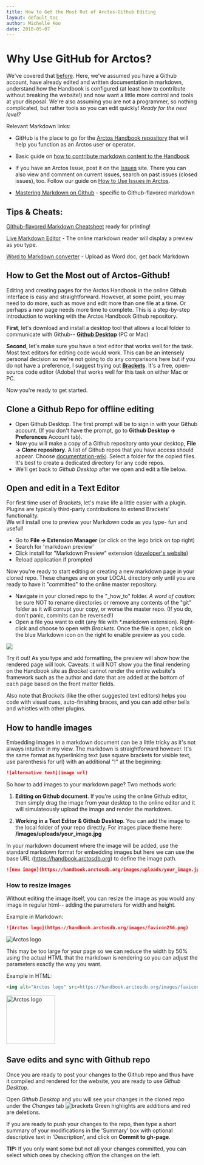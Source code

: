 ```yaml
---
title: How to Get the Most Out of Arctos-Github Editing
layout: default_toc
author: Michelle Koo
date: 2018-05-07
---
```



# Why Use GitHub for Arctos?

We've covered that [before](/how_to/How-to-Use-Github-for-Arctos.html). Here, we've assumed you have a Github account, have already edited and written documentation in markdown, understand how the Handbook is configured (at least how to contribute without breaking the website!) and now want a little more control and tools at your disposal. We're also assuming you are not a programmer, so nothing complicated, but rather tools so you can edit quickly! _Ready for the next level?_


Relevant Markdown links:
* GitHub is the place to go for the [Arctos Handbook repository](https://github.com/ArctosDB/documentation-wiki) that will help you function as an Arctos user or operator. 

* Basic guide on [how to contribute markdown content to the Handbook](//how_to/How-to-Contribute-Content-to-Arctos-Handbook.html)

* If you have an Arctos Issue, post it on the [Issues](https://github.com/ArctosDB/arctos/issues) site. There you can also view and comment on current issues, search on past issues (closed issues), too. Follow our guide on [How to Use Issues in Arctos](/how_to/How-to-Use-Issues-in-Arctos.html).

* [Mastering Markdown on Github](https://guides.github.com/features/mastering-markdown/) - specific to Github-flavored markdown

## Tips & Cheats:       
[Github-flavored Markdown Cheatsheet](https://enterprise.github.com/downloads/en/markdown-cheatsheet.pdf) ready for printing!


[Live Markdown Editor](https://jbt.github.io/markdown-editor/) - The online markdown reader will display a preview as you type.


[Word to Markdown converter](https://word-to-markdown.herokuapp.com/) - Upload as Word doc, get back Markdown


## How to Get the Most out of Arctos-Github!
Editing and creating pages for the Arctos Handbook in the online Github interface is easy and straightforward. However, at some point, you may need to do more, such as move and edit more than one file at a time. Or perhaps a new page needs more time to complete. This is a step-by-step introduction to working with the Arctos Handbook Github repository.

**First**, let's download and install a desktop tool that allows a local folder to communicate with Github-- [**Github Desktop**](https://desktop.github.com/) (PC or Mac)

**Second**, let's make sure you have a text editor that works well for the task. Most text editors for editing code would work. This can be an intensely personal decision so we're not going to do any comparisons here but if you do not have a preference, I suggest trying out [**Brackets**](http://brackets.io/). It's a free, open-source code editor (Adobe) that works well for this task on either Mac or PC.

Now you're ready to get started.

## Clone a Github Repo for offline editing

 - Open Github Desktop. The first prompt will be to sign in with your Github account. (If you don't have the prompt, go to **Github Desktop -> Preferences** Account tab).
 - Now you will make a copy of a Github repository onto your desktop, **File -> Clone repository**. A list of Github repos that you have access should appear. Choose [documentation-wiki](https://github.com/ArctosDB/documentation-wiki). Select a folder for the copied files. It's best to create a dedicated directory for any code repos.
 - We'll get back to _Github Desktop_ after we open and edit a file below.


## Open and edit in a Text Editor

 For first time user of _Brackets_, let's make life a little easier with a plugin. Plugins are typically third-party contributions to extend Brackets' functionality.     
 We will install one to preview your Markdown code as you type- fun and useful! 
  - Go to **File -> Extension Manager**  (or click on the lego brick on top right)
  - Search for 'markdown preview'
  - Click install for "Markdown Preview" extension ([developer's website](https://github.com/gruehle/MarkdownPreview))
  - Reload application if prompted
  
Now you're ready to start editing or creating a new markdown page in your cloned repo. These changes are on your LOCAL directory only until you are ready to have it "committed" to the online master repository.

 - Navigate in your cloned repo to the "\_how\_to" folder. *A word of caution*: be sure NOT to rename directories or remove any contents of the "git" folder as it will corrupt your copy, or worse the master repo. (If you do, don't panic, commits can be reversed!)
 - Open a file you want to edit (any file with *.markdown extension). Right-click and choose to open with _Brackets_. Once the file is open, click on the blue Markdown icon on the right to enable preview as you code.    
 

 <img src=https://raw.githubusercontent.com/gruehle/MarkdownPreview/master/screenshots/markdown-preview.png>
 
 Try it out! As you type and add formatting, the preview will show how the rendered page will look. Caveats: it will NOT show you the final rendering on the Handbook site as _Bracket_ cannot render the entire website's framework such as the author and date that are added at the bottom of each page based on the front matter fields.
 
 Also note that _Brackets_ (like the other suggested text editors) helps you code with visual cues, auto-finishing braces, and you can add other bells and whistles with other plugins.  


## How to handle images
Embedding images in a markdown document can be a little tricky as it's not always intuitive in my view. The markdown is straightforward however. It's the same format as hyperlinking text (use square brackets for visible text, use parenthesis for url) with an additional "!" at the beginning:

````markdown
![alternative text](image url)
````

So how to add images to your markdown page? Two methods work:      
 1) **Editing on Github document**. If you're using the online Github editor, then simply drag the image from your desktop to the online editor and it will simulateously upload the image and render the markdown.
 
 2) **Working in a Text Editor & Github Desktop**. You can add the image to the local folder of your repo directly. For images place theme here: **/images/uploads/your_image.jpg**
 
 In your markdown document where the image will be added, use the standard markdown format for embedding images but here we can use the base URL (https://handbook.arctosdb.org) to define the image path.
 
 ````markdown
 ![new image](https://handbook.arctosdb.org/images/uploads/your_image.jpg)
 ````
 

### How to resize images

Without editing the image itself, you can resize the image as you would any image in regular html--  adding the parameters for width and height.

Example in Markdown:

````markdown
![Arctos logo](https://handbook.arctosdb.org/images/favicon256.png)
````
![Arctos logo](https://handbook.arctosdb.org/images/favicon256.png)

This may be too large for your page so we can reduce the width by 50% using the actual HTML that the markdown is rendering so you can adjust the parameters exactly the way you want.

Example in HTML:
````html
<img alt="Arctos logo" src=https://handbook.arctosdb.org/images/favicon256.png width=128>
````
<img alt="Arctos logo" src=https://handbook.arctosdb.org/images/favicon256.png width=128>



## Save edits and sync with Github repo

Once you are ready to post your changes to the Github repo and thus have it compiled and rendered for the website, you are ready to use _Github Desktop_.

Open _Github Desktop_ and you will see your changes in the cloned repo under the _Changes_ tab
 ![brackets](https://handbook.arctosdb.org/images/uploads/github-desktop-example2.png)
  Green highlights are additions and red are deletions.
  
If you are ready to push your changes to the repo, then type a short summary of your modifications in the 'Summary' box with optional descriptive text in 'Description', and click on **Commit to gh-page**.

**TIP:** If you only want some but not all your changes committed, you can select which ones by checking off/on the changes on the left.





